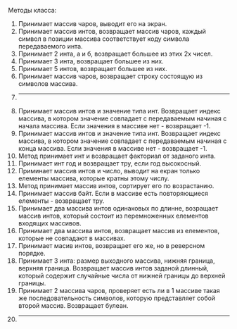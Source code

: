 Методы класса: 

1) Принимает массив чаров, выводит его на экран.
2) Принимает массив интов, возвращает массив чаров, каждый символ в позиции массива соответствует коду символа передаваемого инта.
3) Принимает 2 инта, а и б, возвращает большее из этих 2х чисел.
4) Принимает 3 инта, возвращает большее из них.
5) Принимает 5 интов, возвращает большее из них.
6) Принимает массив чаров, возвращает строку состоящую из символов массива.
7) ------------------------------
8) Принимает массив интов и значение типа инт. Возвращает индекс массива, в котором значение совпадает с передаваемым начиная с начала массива. Если значения в массиве нет - возвращает -1.
9) Принимает массив интов и значение типа инт. Возвращает индекс массива, в котором значение совпадает с передаваемым начиная с конца массива. Если значения в массиве нет - возвращает -1.
10) Метод принимает инт и возвращает факториал от заданого инта.
11) Принимает инт год и возвращает тру, если год высокосный.
12) Приминает массив интов и число, выводит на екран только елементы массива, которые кратны этому числу.
13) Метод принимает массив интов, сортирует его по возрастанию.
14) Принимает массив байт. Если в массиве есть повторяющиеся елементы - возвращает тру.
15) Принимает два массива интов одинаковых по длинне, возращает массив интов, который состоит из перемноженных елементов входящих массивов.
16) Принимает два массива интов, возвращает массив из елементов, которые не совпадают в массивах.
17) Принимает масив интов, возвращает его же, но в реверсном порядке.
18) Принимает 3 инта: размер выходного массива, нижняя граница, верхняя граница. Возвращает массив интов заданой длинный, который содержит случайные числа от нижней границы до верхней границы.
19) Принимает 2 массива чаров, проверяет есть ли в 1 массиве такая же последовательность символов, которую представляет собой второй массив. Возвращает булеан.
20) ------------------------------ 
